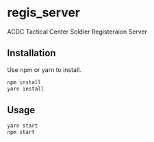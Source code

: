 # regis_server
ACDC Tactical Center Soldier Registeraion Server

## Installation

Use npm or yarn to install.
```bash
npm install
yarn install
```
## Usage

```bash
yarn start
npm start
```
